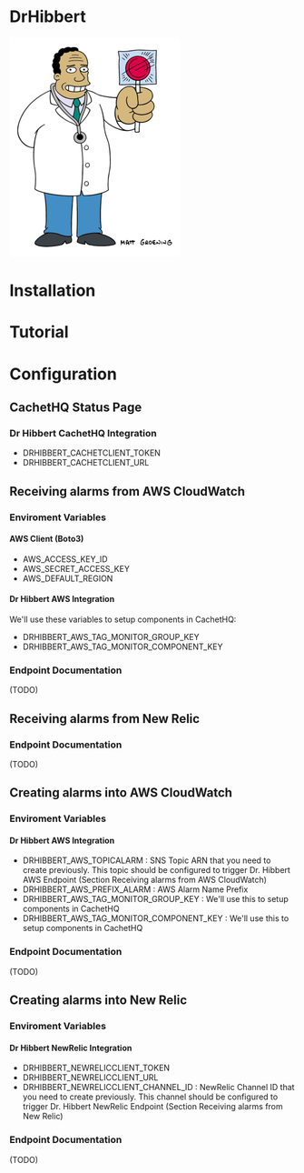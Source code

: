 # DrHibbert
![drimage](https://raw.githubusercontent.com/bthiago/DrHibbert/master/logo.png)

# Installation

# Tutorial

# Configuration 

## CachetHQ Status Page

### Dr Hibbert CachetHQ Integration
* DRHIBBERT_CACHETCLIENT_TOKEN
* DRHIBBERT_CACHETCLIENT_URL

## Receiving alarms from AWS CloudWatch

### Enviroment Variables

#### AWS Client (Boto3)
* AWS_ACCESS_KEY_ID
* AWS_SECRET_ACCESS_KEY
* AWS_DEFAULT_REGION

#### Dr Hibbert AWS Integration 
We'll use these variables to setup components in CachetHQ:
* DRHIBBERT_AWS_TAG_MONITOR_GROUP_KEY
* DRHIBBERT_AWS_TAG_MONITOR_COMPONENT_KEY

### Endpoint Documentation
(TODO)

## Receiving alarms from New Relic

### Endpoint Documentation
(TODO)

## Creating alarms into AWS CloudWatch 

### Enviroment Variables

#### Dr Hibbert AWS Integration 
* DRHIBBERT_AWS_TOPICALARM : SNS Topic ARN that you need to create previously. This topic should be configured to trigger  Dr. Hibbert AWS Endpoint (Section Receiving alarms from AWS CloudWatch)
* DRHIBBERT_AWS_PREFIX_ALARM : AWS Alarm Name Prefix
* DRHIBBERT_AWS_TAG_MONITOR_GROUP_KEY : We'll use this to setup components in CachetHQ
* DRHIBBERT_AWS_TAG_MONITOR_COMPONENT_KEY : We'll use this to setup components in CachetHQ

### Endpoint Documentation
(TODO)


## Creating alarms into New Relic 

### Enviroment Variables

#### Dr Hibbert NewRelic Integration 
* DRHIBBERT_NEWRELICCLIENT_TOKEN
* DRHIBBERT_NEWRELICCLIENT_URL
* DRHIBBERT_NEWRELICCLIENT_CHANNEL_ID : NewRelic Channel ID that you need to create previously. This channel should be configured to trigger Dr. Hibbert NewRelic Endpoint (Section Receiving alarms from New Relic)

### Endpoint Documentation
(TODO)

